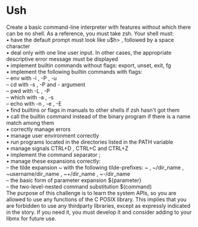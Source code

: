 # Ush

Create a basic command-line interpreter with features without which there can be no shell. As a reference, you must take zsh. Your shell must: <br>
• have the default prompt must look like u$h> , followed by a space character <br>
• deal only with one line user input. In other cases, the appropriate descriptive error message must be displayed <br>
• implement builtin commands without flags: export, unset, exit, fg <br>
• implement the following builtin commands with flags: <br>
  – env with -i , -P , -u <br>
  – cd with -s , -P and - argument <br>
  – pwd with -L , -P <br>
  – which with -a , -s <br>
  – echo with -n , -e , -E <br>
• find builtins or flags in manuals to other shells if zsh hasn't got them <br>
• call the builtin command instead of the binary program if there is a name match among them <br>
• correctly manage errors <br>
• manage user environment correctly <br>
• run programs located in the directories listed in the PATH variable <br>
• manage signals CTRL+D , CTRL+C and CTRL+Z <br>
• implement the command separator ; <br>
• manage these expansions correctly: <br>
  – the tilde expansion ~ with the following tilde-prefixes: ~ , ~/dir_name , ~username/dir_name , ~+/dir_name , ~-/dir_name <br>
  – the basic form of parameter expansion ${parameter} <br>
  – the two-level-nested command substitution $(command) <br>
The purpose of this challenge is to learn the system APIs, so you are allowed to use any functions of the C POSIX library. This implies that you are forbidden to use any thirdparty libraries, except as expressly indicated in the story. If you need it, you must develop it and consider adding to your libmx for future use.

